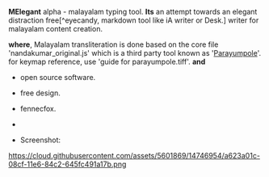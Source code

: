 **MElegant** alpha - malayalam typing tool.
**Its** an attempt towards an elegant distraction free[^eyecandy, markdown tool like iA writer or Desk.] writer for malayalam content creation.

**where**,
Malayalam transliteration is done based on the core file 'nandakumar_original.js' which is a third party tool known as '[Parayumpole](http://nandakumar.co.in/apps/parayumpole.html)'.
for keymap reference, use 'guide for parayumpole.tiff'.
**and**

- open source software.
- free design.

- fennecfox.
- 

- Screenshot:

https://cloud.githubusercontent.com/assets/5601869/14746954/a623a01c-08cf-11e6-84c2-645fc491a17b.png
